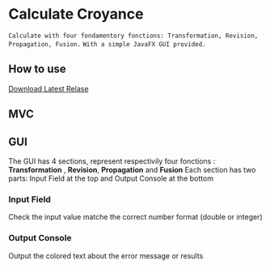 # Calculate Croyance
``Calculate with four fondamentory fonctions: Transformation, Revision, Propagation, Fusion.`` 
``With a simple JavaFX GUI provided. `` 

## How to use

[Download Latest Relase](https://github.com/yixuanhuangyx/2020SepJavaFX/releases/download/1.1/fonctions2020-0.0.1-SNAPSHOT.jar)

## MVC

## GUI

The GUI has 4 sections, represent respectivily four fonctions : **Transformation** , **Revision**, **Propagation**  and **Fusion** 
Each section has two parts: Input Field at the top and Output Console at the bottom


### Input Field
Check the input value matche the correct number format (double or integer)

### Output Console
Output the colored text about the error message or results

